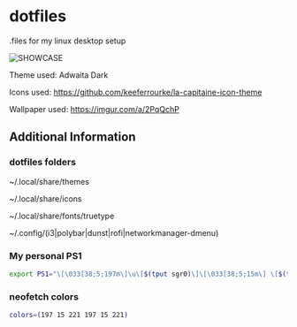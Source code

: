# dotfiles
.files for my linux desktop setup

![SHOWCASE](https://raw.githubusercontent.com/meeooww/dotfiles/master/showcase.png)

Theme used: Adwaita Dark

Icons used: https://github.com/keeferrourke/la-capitaine-icon-theme

Wallpaper used: https://imgur.com/a/2PqQchP

## Additional Information

### dotfiles folders

~/.local/share/themes

~/.local/share/icons

~/.local/share/fonts/truetype

~/.config/(i3|polybar|dunst|rofi|networkmanager-dmenu)

### My personal PS1

```bash
export PS1="\[\033[38;5;197m\]\u\[$(tput sgr0)\]\[\033[38;5;15m\] \[$(tput sgr0)\]\[\033[38;5;221m\]\w\[$(tput sgr0)\]\[\033[38;5;15m\] \\$ \[$(tput sgr0)\]\[\033[38;5;221m\]"
```

### neofetch colors

```bash
colors=(197 15 221 197 15 221)
```
